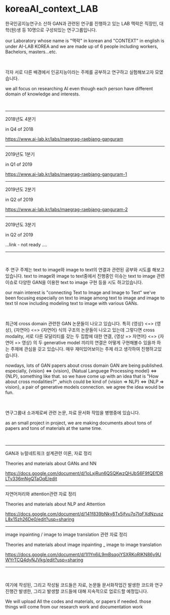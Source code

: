 # koreaAI_context_LAB

한국인공지능연구소 산하 GAN과 관련된 연구를 진행하고 있는
LAB 맥락은 직장인, 대학(원)생 등 10명으로 구성되있는 연구그룹입니다.

our Laboratory whose name is "맥락" in korean and "CONTEXT" in english is under AI-LAB KOREA 
and we are made up of 6 people including workers, Bachelors, masters...etc.

&nbsp;
&nbsp;
&nbsp;

각자 서로 다른 배경에서 인공지능이라는 주제를 공부하고 연구하고 실험해보고자 모였습니다.

we all focus on researching AI even though each person have different domain of knowledge and interests.

&nbsp;
&nbsp;
&nbsp;

<hr/>

2018년도 4분기 

in Q4 of 2018 

https://www.ai-lab.kr/labs/maegrag-raebjang-ganguram

<hr/>

2019년도 1분기

in Q1 of 2019

https://www.ai-lab.kr/labs/maegrag-raebjang-ganguram-1 

<hr/>

2019년도 2분기

in Q2 of 2019

https://www.ai-lab.kr/labs/maegrag-raebjang-ganguram-2

<hr/>

2019년도 3분기

in Q2 of 2019

...link - not ready ....

<hr/>
&nbsp;
&nbsp;
&nbsp;

주 연구 주제는 text to image와 image to text의 연결과 관련된 공부와 시도를 해보고있습니다.
text to image와 image to text중에서 진행중인 이슈는 text to image 관련 이슈로
다양한 GAN을 이용한 text to image 구현 등을 시도 하고있습니다.

our main interest is "connecting Text to Image and Image to Text"
we've been focusing especially on text to image among text to image and image to text til now
including modeling text to image with various GANs.

&nbsp;
&nbsp;
&nbsp;

최근에 cross domain 관련한 GAN 논문들이 나오고 있습니다.
특히 {영상} <=> {영상}, {자연어} <=> {자연어} 식의 구조의 논문들이 나오고 있는데
그렇다면 cross modality, 서로 다른 모달리티를 갖는 두 집합에 대한 연결,
{영상 => 자연어} <=> {자연어 => 영상} 의 두 generative model 끼리의 연결은 어떻게 구현해볼수 있을까 하는 주제에 관심을 갖고 있습니다.
매우 재미있어보이는 주제 라고 생각하여 진행하고있습니다.

nowdays, lots of GAN papers about cross domain GAN are being published.
especially, {vision} <=> {vision}, {Natual Languege Processing model} <=> {NLP}, something like that.
so we have come up with an idea that is "How about cross modalities?"
,which could be kind of {vision => NLP} <=> {NLP => vision}, a pair of  generative models connection.
we agree the idea would be fun.

&nbsp;
&nbsp;
&nbsp;

연구그룹내 소과제로써 관련 논문, 자료 문서화 작업을 병행중에 있습니다.

as an small project in project, we are making documents about tons of papers and tons of materials at the same time.

&nbsp;
&nbsp;
&nbsp;

<hr/>

GAN과 뉴럴네트워크 설계관련 이론, 자료 정리

Theories and materials about GANs and NN

https://docs.google.com/document/d/1oLxjRun6QSQKwzQHJbS6F9fQEfDRLTv336mNgQTaOqE/edit

<hr/>

자연어처리와 attention관련 자료 정리

Theories and materials about NLP and Attention

https://docs.google.com/document/d/141f839bNky8Tx5jfvu7q7IqFXdNzuszL8x15zh26De0/edit?usp=sharing

<hr/>

image inpainting / image to image translation 관련 자료 정리

Theories and materials about image inpainting _ image to image translation

https://docs.google.com/document/d/1l1Yn6iL9mBsqojYSXRKoRlKN86y9UWYrTCQ4dyNJVkg/edit?usp=sharing

<hr/>

&nbsp;
&nbsp;
&nbsp;

여기에 작성된, 그리고 작성될 코드들은 자료, 논문들 문서화작업간 발생한 코드와
연구진행간 발생한, 그리고 발생할 코드들에 대해 지속적으로 업로드할 예정입니다.

We will upload All the codes and materials, or papers if needed.
those things will come from our research work and documentation work
